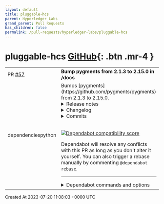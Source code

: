 ```yaml
---
layout: default
title: pluggable-hcs
parent: Hyperledger Labs
grand_parent: Pull Requests
has_children: false
permalink: /pull-requests/hyperledger-labs/pluggable-hcs
---
```


# pluggable-hcs <span class="fs-3 right-align">[GitHub](https://github.com/hyperledger-labs/pluggable-hcs){: .btn .mr-4 }</span>


<div>
    <table>
        <tr>
            <td>
                PR <a href="https://github.com/hyperledger-labs/pluggable-hcs/pull/57" class=".btn">#57</a>
            </td>
            <td>
                <b>
                    Bump pygments from 2.1.3 to 2.15.0 in /docs
                </b>
            </td>
        </tr>
        <tr>
            <td>
                <span class="chip">dependencies</span><span class="chip">python</span>
            </td>
            <td>
                Bumps [pygments](https://github.com/pygments/pygments) from 2.1.3 to 2.15.0.
<details>
<summary>Release notes</summary>
<p><em>Sourced from <a href="https://github.com/pygments/pygments/releases">pygments's releases</a>.</em></p>
<blockquote>
<h2>2.15.0</h2>
<ul>
<li>
<p>Added lexers:</p>
<ul>
<li>Carbon (<a href="https://redirect.github.com/pygments/pygments/issues/2362">#2362</a>, <a href="https://redirect.github.com/pygments/pygments/issues/2365">#2365</a>, <a href="https://redirect.github.com/pygments/pygments/issues/2366">#2366</a>, <a href="https://redirect.github.com/pygments/pygments/issues/2367">#2367</a>, <a href="https://redirect.github.com/pygments/pygments/issues/2368">#2368</a>, <a href="https://redirect.github.com/pygments/pygments/issues/2369">#2369</a>, <a href="https://redirect.github.com/pygments/pygments/issues/2370">#2370</a>)</li>
<li>Dax (<a href="https://redirect.github.com/pygments/pygments/issues/2335">#2335</a>, <a href="https://redirect.github.com/pygments/pygments/issues/2345">#2345</a>)</li>
<li>MediaWiki Wikitext (<a href="https://redirect.github.com/pygments/pygments/issues/2373">#2373</a>, <a href="https://redirect.github.com/pygments/pygments/issues/827">#827</a>)</li>
<li>PostgreSQL Explain (<a href="https://redirect.github.com/pygments/pygments/issues/2398">#2398</a>)</li>
<li>WGSL (WebGPU Shading Language) (<a href="https://redirect.github.com/pygments/pygments/issues/2386">#2386</a>)</li>
<li>X++ (<a href="https://redirect.github.com/pygments/pygments/issues/2339">#2339</a>)</li>
</ul>
</li>
<li>
<p>Updated lexers:</p>
<ul>
<li>
<p>AMDGPU: Add support for <code>scratch_</code> instructions, the <code>attr*.*</code> argument,
as well as the <code>off</code> modifier (<a href="https://redirect.github.com/pygments/pygments/issues/2327">#2327</a>).</p>
</li>
<li>
<p>APDL: Miscellaneous improvements (<a href="https://redirect.github.com/pygments/pygments/issues/2314">#2314</a>)</p>
</li>
<li>
<p>bash/tcsh:</p>
<ul>
<li>Move <code>break</code> to keywords (<a href="https://redirect.github.com/pygments/pygments/issues/2377">#2377</a>)</li>
<li>Improve bash math expansion lexing (<a href="https://redirect.github.com/pygments/pygments/issues/2255">#2255</a>, <a href="https://redirect.github.com/pygments/pygments/issues/2353">#2353</a>)</li>
</ul>
</li>
<li>
<p>Chapel: Support attributes (<a href="https://redirect.github.com/pygments/pygments/issues/2376">#2376</a>)</p>
</li>
<li>
<p>CMake: Implement bracket style comments (<a href="https://redirect.github.com/pygments/pygments/issues/2338">#2338</a>, <a href="https://redirect.github.com/pygments/pygments/issues/2354">#2354</a>)</p>
</li>
<li>
<p>CSS: Improve lexing of numbers inside function calls (<a href="https://redirect.github.com/pygments/pygments/issues/2382">#2382</a>, <a href="https://redirect.github.com/pygments/pygments/issues/2383">#2383</a>)</p>
</li>
<li>
<p>diff: Support normal diff syntax, as opposed to unified diff syntax (<a href="https://redirect.github.com/pygments/pygments/issues/2321">#2321</a>)</p>
</li>
<li>
<p>GLSL, HLSL:</p>
<ul>
<li>Support line continuations in preprocessor code (<a href="https://redirect.github.com/pygments/pygments/issues/2350">#2350</a>)</li>
<li>Improve preprocessor directive handling (<a href="https://redirect.github.com/pygments/pygments/issues/2357">#2357</a>)</li>
</ul>
</li>
<li>
<p>LilyPond: minor update of builtins</p>
</li>
<li>
<p>PHP: support attributes (<a href="https://redirect.github.com/pygments/pygments/issues/2055">#2055</a>, <a href="https://redirect.github.com/pygments/pygments/issues/2347">#2347</a>, <a href="https://redirect.github.com/pygments/pygments/issues/2360">#2360</a>), fix anonymous classes without
parameters (<a href="https://redirect.github.com/pygments/pygments/issues/2359">#2359</a>), improve lexing of variable variable syntax (<a href="https://redirect.github.com/pygments/pygments/issues/2358">#2358</a>)</p>
</li>
<li>
<p>Python:</p>
<ul>
<li>Add missing builtins (<a href="https://redirect.github.com/pygments/pygments/issues/2334">#2334</a>)</li>
<li>Fix inconsistent lexing of <code>None</code> (<a href="https://redirect.github.com/pygments/pygments/issues/2406">#2406</a>)</li>
</ul>
</li>
<li>
<p>Rebol/Red: Don't require script headers (<a href="https://redirect.github.com/pygments/pygments/issues/2348">#2348</a>, <a href="https://redirect.github.com/pygments/pygments/issues/2349">#2349</a>)</p>
</li>
<li>
<p>Spice: Update keywords (<a href="https://redirect.github.com/pygments/pygments/issues/2336">#2336</a>)</p>
</li>
<li>
<p>SQL+Jinja (<code>analyse_text</code> method): Fix catastrophic backtracking (<a href="https://redirect.github.com/pygments/pygments/issues/2355">#2355</a>)</p>
</li>
<li>
<p>Terraform: Add <code>hcl</code> alias (<a href="https://redirect.github.com/pygments/pygments/issues/2375">#2375</a>)</p>
</li>
</ul>
</li>
<li>
<p>Declare support for Python 3.11 and drop support for Python 3.6 (<a href="https://redirect.github.com/pygments/pygments/issues/2324">#2324</a>).</p>
</li>
<li>
<p>Update <code>native</code> style to improve contrast (<a href="https://redirect.github.com/pygments/pygments/issues/2325">#2325</a>).</p>
</li>
<li>
<p>Update `github-dark`` style to match latest Primer style (<a href="https://redirect.github.com/pygments/pygments/issues/2401">#2401</a>)</p>
</li>
<li>
<p>Revert a change that made guessing lexers based on file names slower
on Python 3.10 and older (<a href="https://redirect.github.com/pygments/pygments/issues/2328">#2328</a>).</p>
</li>
<li>
<p>Fix some places where a locale-dependent encoding could unintentionally
be used instead of UTF-8 (<a href="https://redirect.github.com/pygments/pygments/issues/2326">#2326</a>).</p>
</li>
<li>
<p>Fix Python traceback handling (<a href="https://redirect.github.com/pygments/pygments/issues/2226">#2226</a>, <a href="https://redirect.github.com/pygments/pygments/issues/2329">#2329</a>).</p>
</li>
</ul>
<!-- raw HTML omitted -->
</blockquote>
<p>... (truncated)</p>
</details>
<details>
<summary>Changelog</summary>
<p><em>Sourced from <a href="https://github.com/pygments/pygments/blob/master/CHANGES">pygments's changelog</a>.</em></p>
<blockquote>
<h2>Version 2.15.0</h2>
<p>(released April 10th, 2023)</p>
<ul>
<li>
<p>Added lexers:</p>
<ul>
<li>Carbon (<a href="https://redirect.github.com/pygments/pygments/issues/2362">#2362</a>, <a href="https://redirect.github.com/pygments/pygments/issues/2365">#2365</a>, <a href="https://redirect.github.com/pygments/pygments/issues/2366">#2366</a>, <a href="https://redirect.github.com/pygments/pygments/issues/2367">#2367</a>, <a href="https://redirect.github.com/pygments/pygments/issues/2368">#2368</a>, <a href="https://redirect.github.com/pygments/pygments/issues/2369">#2369</a>, <a href="https://redirect.github.com/pygments/pygments/issues/2370">#2370</a>)</li>
<li>Dax (<a href="https://redirect.github.com/pygments/pygments/issues/2335">#2335</a>, <a href="https://redirect.github.com/pygments/pygments/issues/2345">#2345</a>)</li>
<li>MediaWiki Wikitext (<a href="https://redirect.github.com/pygments/pygments/issues/2373">#2373</a>, <a href="https://redirect.github.com/pygments/pygments/issues/827">#827</a>)</li>
<li>PostgreSQL Explain (<a href="https://redirect.github.com/pygments/pygments/issues/2398">#2398</a>)</li>
<li>WGSL (WebGPU Shading Language) (<a href="https://redirect.github.com/pygments/pygments/issues/2386">#2386</a>)</li>
<li>X++ (<a href="https://redirect.github.com/pygments/pygments/issues/2339">#2339</a>)</li>
</ul>
</li>
<li>
<p>Updated lexers:</p>
<ul>
<li>
<p>AMDGPU: Add support for <code>scratch_</code> instructions, the <code>attr*.*</code> argument,
as well as the <code>off</code> modifier (<a href="https://redirect.github.com/pygments/pygments/issues/2327">#2327</a>).</p>
</li>
<li>
<p>APDL: Miscellaneous improvements (<a href="https://redirect.github.com/pygments/pygments/issues/2314">#2314</a>)</p>
</li>
<li>
<p>bash/tcsh:</p>
<ul>
<li>Move <code>break</code> to keywords (<a href="https://redirect.github.com/pygments/pygments/issues/2377">#2377</a>)</li>
<li>Improve bash math expansion lexing (<a href="https://redirect.github.com/pygments/pygments/issues/2255">#2255</a>, <a href="https://redirect.github.com/pygments/pygments/issues/2353">#2353</a>)</li>
</ul>
</li>
<li>
<p>Chapel: Support attributes (<a href="https://redirect.github.com/pygments/pygments/issues/2376">#2376</a>)</p>
</li>
<li>
<p>CMake: Implement bracket style comments (<a href="https://redirect.github.com/pygments/pygments/issues/2338">#2338</a>, <a href="https://redirect.github.com/pygments/pygments/issues/2354">#2354</a>)</p>
</li>
<li>
<p>CSS: Improve lexing of numbers inside function calls (<a href="https://redirect.github.com/pygments/pygments/issues/2382">#2382</a>, <a href="https://redirect.github.com/pygments/pygments/issues/2383">#2383</a>)</p>
</li>
<li>
<p>diff: Support normal diff syntax, as opposed to unified diff syntax (<a href="https://redirect.github.com/pygments/pygments/issues/2321">#2321</a>)</p>
</li>
<li>
<p>GLSL, HLSL:</p>
<ul>
<li>Support line continuations in preprocessor code (<a href="https://redirect.github.com/pygments/pygments/issues/2350">#2350</a>)</li>
<li>Improve preprocessor directive handling (<a href="https://redirect.github.com/pygments/pygments/issues/2357">#2357</a>)</li>
</ul>
</li>
<li>
<p>LilyPond: minor update of builtins</p>
</li>
<li>
<p>PHP: support attributes (<a href="https://redirect.github.com/pygments/pygments/issues/2055">#2055</a>, <a href="https://redirect.github.com/pygments/pygments/issues/2347">#2347</a>, <a href="https://redirect.github.com/pygments/pygments/issues/2360">#2360</a>), fix anonymous classes without
parameters (<a href="https://redirect.github.com/pygments/pygments/issues/2359">#2359</a>), improve lexing of variable variable syntax (<a href="https://redirect.github.com/pygments/pygments/issues/2358">#2358</a>)</p>
</li>
<li>
<p>Python:</p>
<ul>
<li>Add missing builtins (<a href="https://redirect.github.com/pygments/pygments/issues/2334">#2334</a>)</li>
<li>Fix inconsistent lexing of <code>None</code> (<a href="https://redirect.github.com/pygments/pygments/issues/2406">#2406</a>)</li>
</ul>
</li>
<li>
<p>Rebol/Red: Don't require script headers (<a href="https://redirect.github.com/pygments/pygments/issues/2348">#2348</a>, <a href="https://redirect.github.com/pygments/pygments/issues/2349">#2349</a>)</p>
</li>
<li>
<p>Spice: Update keywords (<a href="https://redirect.github.com/pygments/pygments/issues/2336">#2336</a>)</p>
</li>
<li>
<p>SQL+Jinja (<code>analyse_text</code> method): Fix catastrophic backtracking (<a href="https://redirect.github.com/pygments/pygments/issues/2355">#2355</a>)</p>
</li>
<li>
<p>Terraform: Add <code>hcl</code> alias (<a href="https://redirect.github.com/pygments/pygments/issues/2375">#2375</a>)</p>
</li>
</ul>
</li>
<li>
<p>Declare support for Python 3.11 and drop support for Python 3.6 (<a href="https://redirect.github.com/pygments/pygments/issues/2324">#2324</a>).</p>
</li>
<li>
<p>Update <code>native</code> style to improve contrast (<a href="https://redirect.github.com/pygments/pygments/issues/2325">#2325</a>).</p>
</li>
<li>
<p>Update `github-dark`` style to match latest Primer style (<a href="https://redirect.github.com/pygments/pygments/issues/2401">#2401</a>)</p>
</li>
<li>
<p>Revert a change that made guessing lexers based on file names slower
on Python 3.10 and older (<a href="https://redirect.github.com/pygments/pygments/issues/2328">#2328</a>).</p>
</li>
</ul>
<!-- raw HTML omitted -->
</blockquote>
<p>... (truncated)</p>
</details>
<details>
<summary>Commits</summary>
<ul>
<li><a href="https://github.com/pygments/pygments/commit/6c187ad83267be9ce142af3fd5c9e670339dc7aa"><code>6c187ad</code></a> Prepare 2.15 release.</li>
<li><a href="https://github.com/pygments/pygments/commit/00b9cb022cc9c05784c43c11bd7f73e64008b347"><code>00b9cb0</code></a> Prepare for release.</li>
<li><a href="https://github.com/pygments/pygments/commit/a0824a45f0bd6c45528fa16132f09dd3570a8234"><code>a0824a4</code></a> Update CHANGES</li>
<li><a href="https://github.com/pygments/pygments/commit/26f9f6c852846fe579c37fe936a872b68fa686ba"><code>26f9f6c</code></a> Merge pull request <a href="https://redirect.github.com/pygments/pygments/issues/2406">#2406</a> from rdbende/fix-fromimport-none</li>
<li><a href="https://github.com/pygments/pygments/commit/62b1bbbe6e329268eaa4c68f0e3eb8867c450acc"><code>62b1bbb</code></a> Change token of None after from keyword</li>
<li><a href="https://github.com/pygments/pygments/commit/acee60e4e8dde9ea99fc494740e20b06188791ac"><code>acee60e</code></a> Update CHANGES</li>
<li><a href="https://github.com/pygments/pygments/commit/eaca69091119e0ac5c97e626ba9e3b21b688c5ed"><code>eaca690</code></a> Add lexer for MediaWiki Wikitext (<a href="https://redirect.github.com/pygments/pygments/issues/2373">#2373</a>)</li>
<li><a href="https://github.com/pygments/pygments/commit/0e9c87bcf096908956e031f15a4e589e83be1691"><code>0e9c87b</code></a> Update CHANGES</li>
<li><a href="https://github.com/pygments/pygments/commit/ef0abbaece522732031d61391567c017d48d87b7"><code>ef0abba</code></a> Add PostgreSQL Explain lexer (<a href="https://redirect.github.com/pygments/pygments/issues/2398">#2398</a>)</li>
<li><a href="https://github.com/pygments/pygments/commit/3c6e2af8fbc44bb1ef77389d09118c37faea8746"><code>3c6e2af</code></a> Update CHANGES</li>
<li>Additional commits viewable in <a href="https://github.com/pygments/pygments/compare/2.1.3...2.15.0">compare view</a></li>
</ul>
</details>
<br />


[![Dependabot compatibility score](https://dependabot-badges.githubapp.com/badges/compatibility_score?dependency-name=pygments&package-manager=pip&previous-version=2.1.3&new-version=2.15.0)](https://docs.github.com/en/github/managing-security-vulnerabilities/about-dependabot-security-updates#about-compatibility-scores)

Dependabot will resolve any conflicts with this PR as long as you don't alter it yourself. You can also trigger a rebase manually by commenting `@dependabot rebase`.

[//]: # (dependabot-automerge-start)
[//]: # (dependabot-automerge-end)

---

<details>
<summary>Dependabot commands and options</summary>
<br />

You can trigger Dependabot actions by commenting on this PR:
- `@dependabot rebase` will rebase this PR
- `@dependabot recreate` will recreate this PR, overwriting any edits that have been made to it
- `@dependabot merge` will merge this PR after your CI passes on it
- `@dependabot squash and merge` will squash and merge this PR after your CI passes on it
- `@dependabot cancel merge` will cancel a previously requested merge and block automerging
- `@dependabot reopen` will reopen this PR if it is closed
- `@dependabot close` will close this PR and stop Dependabot recreating it. You can achieve the same result by closing it manually
- `@dependabot ignore this major version` will close this PR and stop Dependabot creating any more for this major version (unless you reopen the PR or upgrade to it yourself)
- `@dependabot ignore this minor version` will close this PR and stop Dependabot creating any more for this minor version (unless you reopen the PR or upgrade to it yourself)
- `@dependabot ignore this dependency` will close this PR and stop Dependabot creating any more for this dependency (unless you reopen the PR or upgrade to it yourself)
You can disable automated security fix PRs for this repo from the [Security Alerts page](https://github.com/hyperledger-labs/pluggable-hcs/network/alerts).

</details>
            </td>
        </tr>
    </table>
    <div class="right-align">
        Created At 2023-07-20 11:08:03 +0000 UTC
    </div>
</div>

